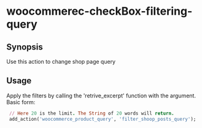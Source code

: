# woocommerec-checkBox-filtering-query

## Synopsis
Use this action to change shop page query

Usage
-----
Apply the filters by calling the 'retrive_excerpt' function with the argument.
Basic form:

```ruby
 // Here 20 is the limit. The String of 20 words will return.
 add_action('woocommerce_product_query', 'filter_shoop_posts_query');
```
